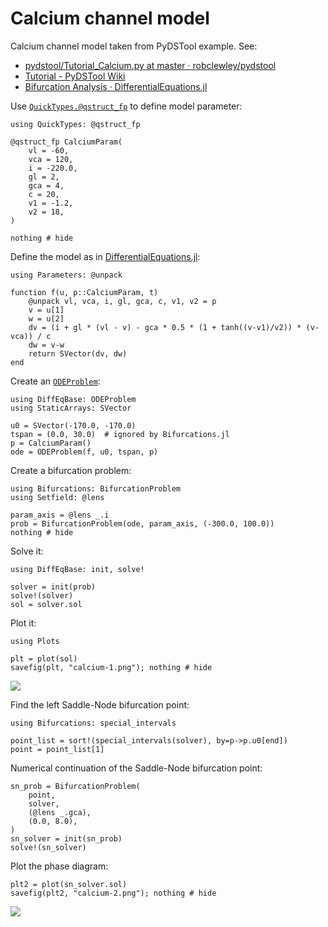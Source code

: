 # Calcium channel model

Calcium channel model taken from PyDSTool example.  See:

* [pydstool/Tutorial_Calcium.py at master · robclewley/pydstool](https://github.com/robclewley/pydstool/blob/master/examples/Tutorial_Calcium.py)
* [Tutorial - PyDSTool Wiki](http://www2.gsu.edu/~matrhc/Tutorial.html)
* [Bifurcation Analysis · DifferentialEquations.jl](http://docs.juliadiffeq.org/latest/analysis/bifurcation.html)

Use [`QuickTypes.@qstruct_fp`][QuickTypes] to define model parameter:

```@example calcium
using QuickTypes: @qstruct_fp

@qstruct_fp CalciumParam(
    vl = -60,
    vca = 120,
    i = -220.0,
    gl = 2,
    gca = 4,
    c = 20,
    v1 = -1.2,
    v2 = 18,
)

nothing # hide
```

Define the model as in [DifferentialEquations.jl][ODEProblem]:

```@example calcium
using Parameters: @unpack

function f(u, p::CalciumParam, t)
    @unpack vl, vca, i, gl, gca, c, v1, v2 = p
    v = u[1]
    w = u[2]
    dv = (i + gl * (vl - v) - gca * 0.5 * (1 + tanh((v-v1)/v2)) * (v-vca)) / c
    dw = v-w
    return SVector(dv, dw)
end
```

Create an [`ODEProblem`][ODEProblem]:

```@example calcium
using DiffEqBase: ODEProblem
using StaticArrays: SVector

u0 = SVector(-170.0, -170.0)
tspan = (0.0, 30.0)  # ignored by Bifurcations.jl
p = CalciumParam()
ode = ODEProblem(f, u0, tspan, p)
```

Create a bifurcation problem:

```@example calcium
using Bifurcations: BifurcationProblem
using Setfield: @lens

param_axis = @lens _.i
prob = BifurcationProblem(ode, param_axis, (-300.0, 100.0))
nothing # hide
```

Solve it:

```@example calcium
using DiffEqBase: init, solve!

solver = init(prob)
solve!(solver)
sol = solver.sol
```

Plot it:

```@example calcium
using Plots

plt = plot(sol)
savefig(plt, "calcium-1.png"); nothing # hide
```

![](calcium-1.png)

Find the left Saddle-Node bifurcation point:

```@example calcium
using Bifurcations: special_intervals

point_list = sort!(special_intervals(solver), by=p->p.u0[end])
point = point_list[1]
```

Numerical continuation of the Saddle-Node bifurcation point:

```@example calcium
sn_prob = BifurcationProblem(
    point,
    solver,
    (@lens _.gca),
    (0.0, 8.0),
)
sn_solver = init(sn_prob)
solve!(sn_solver)
```

Plot the phase diagram:

```@example calcium
plt2 = plot(sn_solver.sol)
savefig(plt2, "calcium-2.png"); nothing # hide
```

![](calcium-2.png)


[QuickTypes]: https://github.com/cstjean/QuickTypes.jl

[ODEProblem]: http://docs.juliadiffeq.org/latest/tutorials/ode_example.html
